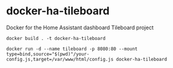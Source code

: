 # docker-ha-tileboard
Docker for the Home Assistant dashboard Tileboard project

`docker build . -t docker-ha-tileboard`

`docker run -d --name tileboard -p 8080:80 --mount type=bind,source="$(pwd)"/your-config.js,target=/var/www/html/config.js docker-ha-tileboard`